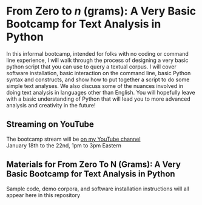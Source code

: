 # From Zero to _n_ (grams): A Very Basic Bootcamp for Text Analysis in Python

In this informal bootcamp, intended for folks with no coding or command line experience, I will walk through the process of designing a very basic python script that you can use to query a textual corpus. I will cover software installation, basic interaction on the command line, basic Python syntax and constructs, and show how to put together a script to do some simple text analyses. We also discuss some of the nuances involved in doing text analysis in languages other than English. You will hopefully leave with a basic understanding of Python that will lead you to more advanced analysis and creativity in the future!

## Streaming on YouTube
The bootcamp stream will be [on my YouTube channel](https://www.youtube.com/user/pvierth)<br>
January 18th to the 22nd, 1pm to 3pm Eastern

## Materials for From Zero To N (Grams): A Very Basic Bootcamp for Text Analysis in Python
Sample code, demo corpora, and software installation instructions will all appear here in this repository
